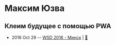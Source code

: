 # Максим Юзва

## Клеим будущее с помощью PWA
- 2016 Oct 29 -- [WSD 2016 - Минск](https://www.youtube.com/watch?v=q8RID9nFWNM)  | [:notebook:](https://wsd.events/2016/10/29/pres/pwa-future.pdf)  
